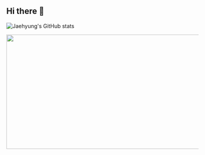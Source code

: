 ## Hi there 👋

![Jaehyung's GitHub stats](https://github-readme-stats.vercel.app/api?username=jaehyungz&show_icons=true&theme=onedark)


<a href="https://github.com/devxb/gitanimals">
<img
  src="https://render.gitanimals.org/farms/jaehyungz"
  width="600"
  height="300"
/>
</a>

<!--
**jaehyungz/jaehyungz** is a ✨ _special_ ✨ repository because its `README.md` (this file) appears on your GitHub profile.

Here are some ideas to get you started:

- 🔭 I’m currently working on ...
- 🌱 I’m currently learning ...
- 👯 I’m looking to collaborate on ...
- 🤔 I’m looking for help with ...
- 💬 Ask me about ...
- 📫 How to reach me: ...
- 😄 Pronouns: ...
- ⚡ Fun fact: ...
-->
